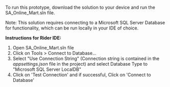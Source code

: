 To run this prototype, download the solution to your device and run the SA_Online_Mart.sln file.

Note: This solution requires connecting to a Microsoft SQL Server Database for functionality, which can be run locally in your IDE of choice.

**Instructions for Rider IDE:**
1. Open SA_Online_Mart.sln file
2. Click on Tools > Connect to Database...
3. Select "Use Connection String" (Connection string is contained in the _appsettings.json_ file in the project)  and select Database Type to "Microsoft SQL Server LocalDB"
4. Click on 'Test Connection' and if successful, Click on 'Connect to Database'
